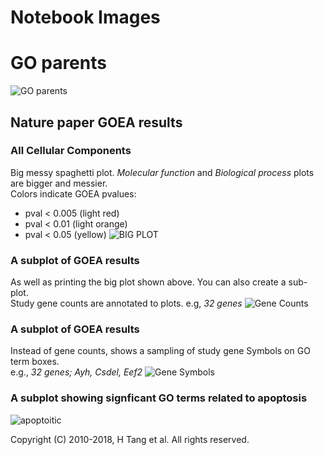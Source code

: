 # Notebook Images

# GO parents
![GO parents](reg_synapse_org.png)

## Nature paper GOEA results

### All Cellular Components
Big messy spaghetti plot. *Molecular function* and *Biological process* plots are bigger and messier.    
Colors indicate GOEA pvalues:
  * pval < 0.005 (light red)
  * pval < 0.01 (light orange)
  * pval < 0.05 (yellow)
![BIG PLOT](./nbt3102_CC.png)

### A subplot of GOEA results
As well as printing the big plot shown above. You can also create a sub-plot.    
Study gene counts are annotated to plots. e.g, *32 genes*
![Gene Counts](./nbt3102_MF_RNA_genecnt.png)

### A subplot of GOEA results
Instead of gene counts, shows a sampling of study gene Symbols on GO term boxes.    
e.g., *32 genes; Ayh, Csdel, Eef2*
![Gene Symbols](./nbt3102_MF_RNA_Symbols.png)

### A subplot showing signficant GO terms related to apoptosis
![apoptoitic](nbt3102_word_apoptotic.png)

Copyright (C) 2010-2018, H Tang et al. All rights reserved.
